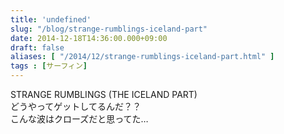 ```yaml
---
title: 'undefined'
slug: "/blog/strange-rumblings-iceland-part"
date: 2014-12-18T14:36:00.000+09:00
draft: false
aliases: [ "/2014/12/strange-rumblings-iceland-part.html" ]
tags : [サーフィン]
---
```


  
STRANGE RUMBLINGS (THE ICELAND PART)  
どうやってゲットしてるんだ？？  
こんな波はクローズだと思ってた…